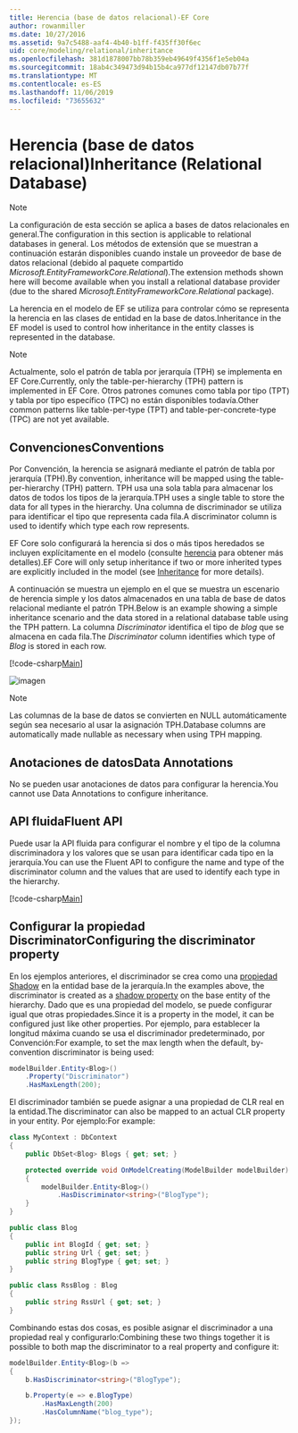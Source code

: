 ```yaml
---
title: Herencia (base de datos relacional)-EF Core
author: rowanmiller
ms.date: 10/27/2016
ms.assetid: 9a7c5488-aaf4-4b40-b1ff-f435ff30f6ec
uid: core/modeling/relational/inheritance
ms.openlocfilehash: 381d1878007bb78b359eb49649f4356f1e5eb04a
ms.sourcegitcommit: 18ab4c349473d94b15b4ca977df12147db07b77f
ms.translationtype: MT
ms.contentlocale: es-ES
ms.lasthandoff: 11/06/2019
ms.locfileid: "73655632"
---
```

# <a name="inheritance-relational-database"></a><span data-ttu-id="ff490-102">Herencia (base de datos relacional)</span><span class="sxs-lookup"><span data-stu-id="ff490-102">Inheritance (Relational Database)</span></span>

> [!NOTE]  
> <span data-ttu-id="ff490-103">La configuración de esta sección se aplica a bases de datos relacionales en general.</span><span class="sxs-lookup"><span data-stu-id="ff490-103">The configuration in this section is applicable to relational databases in general.</span></span> <span data-ttu-id="ff490-104">Los métodos de extensión que se muestran a continuación estarán disponibles cuando instale un proveedor de base de datos relacional (debido al paquete compartido *Microsoft.EntityFrameworkCore.Relational*).</span><span class="sxs-lookup"><span data-stu-id="ff490-104">The extension methods shown here will become available when you install a relational database provider (due to the shared *Microsoft.EntityFrameworkCore.Relational* package).</span></span>

<span data-ttu-id="ff490-105">La herencia en el modelo de EF se utiliza para controlar cómo se representa la herencia en las clases de entidad en la base de datos.</span><span class="sxs-lookup"><span data-stu-id="ff490-105">Inheritance in the EF model is used to control how inheritance in the entity classes is represented in the database.</span></span>

> [!NOTE]  
> <span data-ttu-id="ff490-106">Actualmente, solo el patrón de tabla por jerarquía (TPH) se implementa en EF Core.</span><span class="sxs-lookup"><span data-stu-id="ff490-106">Currently, only the table-per-hierarchy (TPH) pattern is implemented in EF Core.</span></span> <span data-ttu-id="ff490-107">Otros patrones comunes como tabla por tipo (TPT) y tabla por tipo específico (TPC) no están disponibles todavía.</span><span class="sxs-lookup"><span data-stu-id="ff490-107">Other common patterns like table-per-type (TPT) and table-per-concrete-type (TPC) are not yet available.</span></span>

## <a name="conventions"></a><span data-ttu-id="ff490-108">Convenciones</span><span class="sxs-lookup"><span data-stu-id="ff490-108">Conventions</span></span>

<span data-ttu-id="ff490-109">Por Convención, la herencia se asignará mediante el patrón de tabla por jerarquía (TPH).</span><span class="sxs-lookup"><span data-stu-id="ff490-109">By convention, inheritance will be mapped using the table-per-hierarchy (TPH) pattern.</span></span> <span data-ttu-id="ff490-110">TPH usa una sola tabla para almacenar los datos de todos los tipos de la jerarquía.</span><span class="sxs-lookup"><span data-stu-id="ff490-110">TPH uses a single table to store the data for all types in the hierarchy.</span></span> <span data-ttu-id="ff490-111">Una columna de discriminador se utiliza para identificar el tipo que representa cada fila.</span><span class="sxs-lookup"><span data-stu-id="ff490-111">A discriminator column is used to identify which type each row represents.</span></span>

<span data-ttu-id="ff490-112">EF Core solo configurará la herencia si dos o más tipos heredados se incluyen explícitamente en el modelo (consulte [herencia](../inheritance.md) para obtener más detalles).</span><span class="sxs-lookup"><span data-stu-id="ff490-112">EF Core will only setup inheritance if two or more inherited types are explicitly included in the model (see [Inheritance](../inheritance.md) for more details).</span></span>

<span data-ttu-id="ff490-113">A continuación se muestra un ejemplo en el que se muestra un escenario de herencia simple y los datos almacenados en una tabla de base de datos relacional mediante el patrón TPH.</span><span class="sxs-lookup"><span data-stu-id="ff490-113">Below is an example showing a simple inheritance scenario and the data stored in a relational database table using the TPH pattern.</span></span> <span data-ttu-id="ff490-114">La columna *Discriminator* identifica el tipo de *blog* que se almacena en cada fila.</span><span class="sxs-lookup"><span data-stu-id="ff490-114">The *Discriminator* column identifies which type of *Blog* is stored in each row.</span></span>

[!code-csharp[Main](../../../../samples/core/Modeling/Conventions/InheritanceDbSets.cs#Model)]

![imagen](_static/inheritance-tph-data.png)

>[!NOTE]
> <span data-ttu-id="ff490-116">Las columnas de la base de datos se convierten en NULL automáticamente según sea necesario al usar la asignación TPH.</span><span class="sxs-lookup"><span data-stu-id="ff490-116">Database columns are automatically made nullable as necessary when using TPH mapping.</span></span>

## <a name="data-annotations"></a><span data-ttu-id="ff490-117">Anotaciones de datos</span><span class="sxs-lookup"><span data-stu-id="ff490-117">Data Annotations</span></span>

<span data-ttu-id="ff490-118">No se pueden usar anotaciones de datos para configurar la herencia.</span><span class="sxs-lookup"><span data-stu-id="ff490-118">You cannot use Data Annotations to configure inheritance.</span></span>

## <a name="fluent-api"></a><span data-ttu-id="ff490-119">API fluida</span><span class="sxs-lookup"><span data-stu-id="ff490-119">Fluent API</span></span>

<span data-ttu-id="ff490-120">Puede usar la API fluida para configurar el nombre y el tipo de la columna discriminadora y los valores que se usan para identificar cada tipo en la jerarquía.</span><span class="sxs-lookup"><span data-stu-id="ff490-120">You can use the Fluent API to configure the name and type of the discriminator column and the values that are used to identify each type in the hierarchy.</span></span>

[!code-csharp[Main](../../../../samples/core/Modeling/FluentAPI/InheritanceTPHDiscriminator.cs#Inheritance)]

## <a name="configuring-the-discriminator-property"></a><span data-ttu-id="ff490-121">Configurar la propiedad Discriminator</span><span class="sxs-lookup"><span data-stu-id="ff490-121">Configuring the discriminator property</span></span>

<span data-ttu-id="ff490-122">En los ejemplos anteriores, el discriminador se crea como una [propiedad Shadow](xref:core/modeling/shadow-properties) en la entidad base de la jerarquía.</span><span class="sxs-lookup"><span data-stu-id="ff490-122">In the examples above, the discriminator is created as a [shadow property](xref:core/modeling/shadow-properties) on the base entity of the hierarchy.</span></span> <span data-ttu-id="ff490-123">Dado que es una propiedad del modelo, se puede configurar igual que otras propiedades.</span><span class="sxs-lookup"><span data-stu-id="ff490-123">Since it is a property in the model, it can be configured just like other properties.</span></span> <span data-ttu-id="ff490-124">Por ejemplo, para establecer la longitud máxima cuando se usa el discriminador predeterminado, por Convención:</span><span class="sxs-lookup"><span data-stu-id="ff490-124">For example, to set the max length when the default, by-convention discriminator is being used:</span></span>

```C#
modelBuilder.Entity<Blog>()
    .Property("Discriminator")
    .HasMaxLength(200);
```

<span data-ttu-id="ff490-125">El discriminador también se puede asignar a una propiedad de CLR real en la entidad.</span><span class="sxs-lookup"><span data-stu-id="ff490-125">The discriminator can also be mapped to an actual CLR property in your entity.</span></span> <span data-ttu-id="ff490-126">Por ejemplo:</span><span class="sxs-lookup"><span data-stu-id="ff490-126">For example:</span></span>

```C#
class MyContext : DbContext
{
    public DbSet<Blog> Blogs { get; set; }

    protected override void OnModelCreating(ModelBuilder modelBuilder)
    {
        modelBuilder.Entity<Blog>()
            .HasDiscriminator<string>("BlogType");
    }
}

public class Blog
{
    public int BlogId { get; set; }
    public string Url { get; set; }
    public string BlogType { get; set; }
}

public class RssBlog : Blog
{
    public string RssUrl { get; set; }
}
```

<span data-ttu-id="ff490-127">Combinando estas dos cosas, es posible asignar el discriminador a una propiedad real y configurarlo:</span><span class="sxs-lookup"><span data-stu-id="ff490-127">Combining these two things together it is possible to both map the discriminator to a real property and configure it:</span></span>

```C#
modelBuilder.Entity<Blog>(b =>
{
    b.HasDiscriminator<string>("BlogType");

    b.Property(e => e.BlogType)
        .HasMaxLength(200)
        .HasColumnName("blog_type");
});
```
